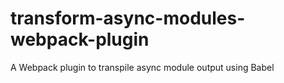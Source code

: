 # transform-async-modules-webpack-plugin

A Webpack plugin to transpile async module output using Babel
